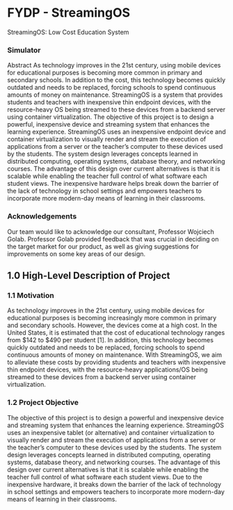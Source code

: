 # FYDP - StreamingOS

StreamingOS: Low Cost Education System

### Simulator

Abstract As technology improves in the 21st century, using mobile devices for educational purposes is becoming more common in primary and secondary schools. In addition to the cost, this technology becomes quickly outdated and needs to be replaced, forcing schools to spend continuous amounts of money on maintenance. StreamingOS is a system that provides students and teachers with inexpensive thin endpoint devices, with the resource-heavy OS being streamed to these devices from a backend server using container virtualization. The objective of this project is to design a powerful, inexpensive device and streaming system that enhances the learning experience. StreamingOS uses an inexpensive endpoint device and container virtualization to visually render and stream the execution of applications from a server or the teacher’s computer to these devices used by the students. The system design leverages concepts learned in distributed computing, operating systems, database theory, and networking courses. The advantage of this design over current alternatives is that it is scalable while enabling the teacher full control of what software each student views. The inexpensive hardware helps break down the barrier of the lack of technology in school settings and empowers teachers to incorporate more modern-day means of learning in their classrooms.

### Acknowledgements

Our team would like to acknowledge our consultant, Professor Wojciech Golab. Professor Golab provided feedback that was crucial in deciding on the target market for our product, as well as giving suggestions for improvements on some key areas of our design.

## 1.0 High-Level Description of Project

### 1.1 Motivation

As technology improves in the 21st century, using mobile devices for educational purposes is becoming increasingly more common in primary and secondary schools. However, the devices come at a high cost. In the United States, it is estimated that the cost of educational technology ranges from $142 to $490 per student [1]. In addition, this technology becomes quickly outdated and needs to be replaced, forcing schools to spend continuous amounts of money on maintenance. With StreamingOS, we aim to alleviate these costs by providing students and teachers with inexpensive thin endpoint devices, with the resource-heavy applications/OS being streamed to these devices from a backend server using container virtualization.

### 1.2 Project Objective

The objective of this project is to design a powerful and inexpensive device and streaming system that enhances the learning experience. StreamingOS uses an inexpensive tablet (or alternative) and container virtualization to visually render and stream the execution of applications from a server or the teacher’s computer to these devices used by the students. The system design leverages concepts learned in distributed computing, operating systems, database theory, and networking courses. The advantage of this design over current alternatives is that it is scalable while enabling the teacher full control of what software each student views. Due to the inexpensive hardware, it breaks down the barrier of the lack of technology in school settings and empowers teachers to incorporate more modern-day means of learning in their classrooms.
